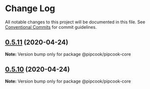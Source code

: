 # Change Log

All notable changes to this project will be documented in this file.
See [Conventional Commits](https://conventionalcommits.org) for commit guidelines.

## [0.5.11](https://github.com/alibaba/pipcook/compare/@pipcook/pipcook-core@0.5.10...@pipcook/pipcook-core@0.5.11) (2020-04-24)

**Note:** Version bump only for package @pipcook/pipcook-core





## [0.5.10](https://github.com/alibaba/pipcook/compare/@pipcook/pipcook-core@0.5.4...@pipcook/pipcook-core@0.5.10) (2020-04-24)

**Note:** Version bump only for package @pipcook/pipcook-core
